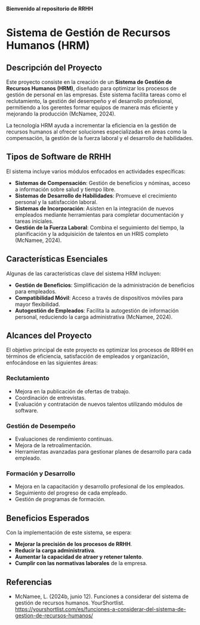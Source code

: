 **Bienvenido al repositorio de RRHH**
# Sistema de Gestión de Recursos Humanos (HRM)

## Descripción del Proyecto

Este proyecto consiste en la creación de un **Sistema de Gestión de Recursos Humanos (HRM)**, diseñado para optimizar los procesos de gestión de personal en las empresas. Este sistema facilita tareas como el reclutamiento, la gestión del desempeño y el desarrollo profesional, permitiendo a los gerentes formar equipos de manera más eficiente y mejorando la producción (McNamee, 2024).

La tecnología HRM ayuda a incrementar la eficiencia en la gestión de recursos humanos al ofrecer soluciones especializadas en áreas como la compensación, la gestión de la fuerza laboral y el desarrollo de habilidades.

## Tipos de Software de RRHH

El sistema incluye varios módulos enfocados en actividades específicas:

- **Sistemas de Compensación**: Gestión de beneficios y nóminas, acceso a información sobre salud y tiempo libre.
- **Sistemas de Desarrollo de Habilidades**: Promueve el crecimiento personal y la satisfacción laboral.
- **Sistemas de Incorporación**: Asisten en la integración de nuevos empleados mediante herramientas para completar documentación y tareas iniciales.
- **Gestión de la Fuerza Laboral**: Combina el seguimiento del tiempo, la planificación y la adquisición de talentos en un HRIS completo (McNamee, 2024).

## Características Esenciales

Algunas de las características clave del sistema HRM incluyen:

- **Gestión de Beneficios**: Simplificación de la administración de beneficios para empleados.
- **Compatibilidad Móvil**: Acceso a través de dispositivos móviles para mayor flexibilidad.
- **Autogestión de Empleados**: Facilita la autogestión de información personal, reduciendo la carga administrativa (McNamee, 2024).

## Alcances del Proyecto

El objetivo principal de este proyecto es optimizar los procesos de RRHH en términos de eficiencia, satisfacción de empleados y organización, enfocándose en las siguientes áreas:

### Reclutamiento

- Mejora en la publicación de ofertas de trabajo.
- Coordinación de entrevistas.
- Evaluación y contratación de nuevos talentos utilizando módulos de software.

### Gestión de Desempeño

- Evaluaciones de rendimiento continuas.
- Mejora de la retroalimentación.
- Herramientas avanzadas para gestionar planes de desarrollo para cada empleado.

### Formación y Desarrollo

- Mejora en la capacitación y desarrollo profesional de los empleados.
- Seguimiento del progreso de cada empleado.
- Gestión de programas de formación.

## Beneficios Esperados

Con la implementación de este sistema, se espera:

- **Mejorar la precisión de los procesos de RRHH**.
- **Reducir la carga administrativa**.
- **Aumentar la capacidad de atraer y retener talento**.
- **Cumplir con las normativas laborales** de la empresa.

## Referencias

- McNamee, L. (2024b, junio 12). Funciones a considerar del sistema de gestión de recursos humanos. YourShortlist. https://yourshortlist.com/es/funciones-a-considerar-del-sistema-de-gestion-de-recursos-humanos/